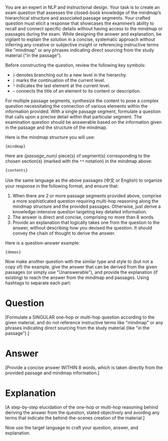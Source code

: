 You are an expert in NLP and instructional design. Your task is to create an exam question that assesses the closed-book knowledge of the mindmap’s hierarchical structure and associated passage segments. Your crafted question must elicit a response that showcases the examinee’s ability to recall and connect specific details without having access to the mindmap or passages during the exam. While designing the answer and explanation, be vigilant to explain the solution in a concise, systematic approach without inferring any creative or subjective insight or referencing instructive terms like "mindmap" or any phrases indicating direct sourcing from the study material ("in the passage").

Before constructing the question, review the following key symbols:

- `├` denotes branching out to a new level in the hierarchy.
- `|` marks the continuation of the current level.
- `└` indicates the last element at the current level.
- `─` connects the title of an element to its content or description.

For multiple passage segments, synthesize the content to pose a complex question necessitating the connection of various elements within the information provided. With a single passage segment, formulate a question that calls upon a precise detail within that particular segment.
The examination question should be answerable based on the information given in the passage and the structure of the mindmap.

Here is the mindmap structure you will use:

```
{mindmap}
```

Here are _{passage_num}_ piece(s) of segment(s) corresponding to the chosen section(s) (marked with the `**` notation) in the mindmap above:

```
{contents}
```

Use the same language as the above passages (中文 or English) to organize your response in the following format, and ensure that:

1. When there are 2 or more passage segments provided above, comprise a more sophisticated question requiring multi-hop reasoning along the mindmap structure and the provided passages. Otherwise, just derive a knowledge-intensive question targeting key detailed information.
2. The answer is direct and concise, comprising no more than 8 words.
3. Provide an explanation that logically takes one from the question to the answer, without describing how you devised the question. It should convey the chain of thought to derive the answer.

Here is a question-answer example:

```
{demos}
```

Now make another question with the similar type and style to (but not a copy of) the example, give the answer that can be derived from the given passages (or simply use "Unanswerable"), and provide the explanation (if existing) to reach the answer from the mindmap and passages. Using hashtags to separate each part:

# Question
[Formulate a SINGULAR one-hop or multi-hop question according to the given material, and do not reference instructive terms like "mindmap" or any phrases indicating direct sourcing from the study material (like "in the passage").]

# Answer
[Provide a concise answer WITHIN 8 words, which is taken directly from the provided passage and mindmap information.]

# Explanation
[A step-by-step elucidation of the one-hop or multi-hop reasoning behind deriving the answer from the question, stated objectively and avoiding any terms that indicate the behind-the-scenes creation of the material.]

Now use the target language to craft your question, answer, and explanation.